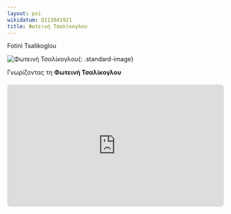 ```yaml
---
layout: poi
wikidatum: Q113041921
title: Φωτεινή Τσαλίκογλου
--- 
```


Fotini Tsalikoglou

![Φωτεινή Τσαλίκογλου](https://www.ianos.gr/media/Persons/0/0/0026640.jpg){: .standard-image}

Γνωρίζοντας τη **Φωτεινή Τσαλίκογλου**

<div style="position: relative; padding-bottom: 56.25%; height: 0; overflow: hidden; margin: 20px 0;">
    <iframe 
        src="https://www.youtube.com/embed/Cj-w80sLBSU" 
        style="position: absolute; top: 0; left: 0; width: 100%; height: 100%; border-radius: 8px;" 
        frameborder="0" 
        allowfullscreen>
    </iframe>
</div>

